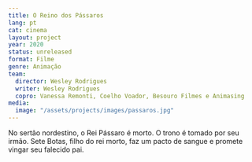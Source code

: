 ```yaml
---
title: O Reino dos Pássaros
lang: pt
cat: cinema
layout: project
year: 2020
status: unreleased
format: Filme
genre: Animação
team:
  director: Wesley Rodrigues
  writer: Wesley Rodrigues
  copro: Vanessa Remonti, Coelho Voador, Besouro Filmes e Animasing
media:
  image: "/assets/projects/images/passaros.jpg"
---
```


No sertão nordestino, o Rei Pássaro é morto. O trono é tomado por seu irmão. Sete Botas, filho do rei morto, faz um pacto de sangue e promete vingar seu falecido pai.
